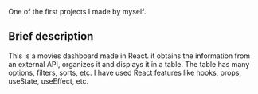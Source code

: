 One of the first projects I made by myself.

## Brief description
This is a movies dashboard made in React. it obtains the information from an external API, organizes it and displays it in a table. The table has many options, filters, sorts, etc. I have used React features like hooks, props, useState, useEffect, etc.
